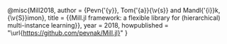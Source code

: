@misc{Mill2018,
    author = {Pevn{\'{y}}, Tom{\'{a}}{\v{s}} and Mandl{\'{i}}k, {\v{S}}imon},
    title = {{Mill.jl framework: a flexible library for (hierarchical) multi-instance learning}},
    year = 2018,
    howpublished = "\url{https://github.com/pevnak/Mill.jl}"
}
